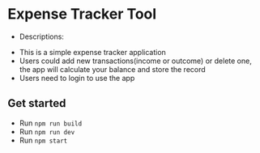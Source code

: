 # Expense Tracker Tool

- Descriptions:

* This is a simple expense tracker application
* Users could add new transactions(income or outcome) or delete one, the app will calculate your balance and store the record
* Users need to login to use the app

## Get started

- Run `npm run build`
- Run `npm run dev`
- Run `npm start`

